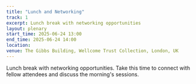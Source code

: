 ```yaml
---
title: "Lunch and Networking"
track: 1
excerpt: Lunch break with networking opportunities
layout: plenary
start_time: 2025-06-24 13:00
end_time: 2025-06-24 14:00
location:
venue: The Gibbs Building, Wellcome Trust Collection, London, UK
---
```


Lunch break with networking opportunities. Take this time to connect with fellow attendees and discuss the morning's sessions. 